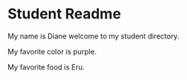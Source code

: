 # Student Readme

My name is Diane welcome to my student directory.

My favorite color is purple.

My favorite food is Eru. 
